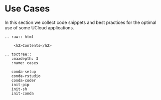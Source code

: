Use Cases
=========

In this section we collect code snippets and best practices for the optimal use of some UCloud applications.

```{eval-rst}
.. raw:: html

    <h2>Contents</h2>

.. toctree::
   :maxdepth: 3
   :name: cases

   conda-setup
   conda-rstudio
   conda-coder
   init-pip
   init-sh
   init-conda
```
